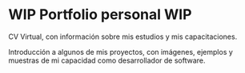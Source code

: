 # WIP Portfolio personal WIP

CV Virtual, con información sobre mis estudios y mis capacitaciones.

Introducción a algunos de mis proyectos, con imágenes, ejemplos y muestras de mi capacidad como desarrollador de software.
